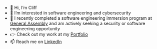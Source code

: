 - 👋 Hi, I’m Cliff
- 👀 I’m interested in software engineering and cybersecurity
- 🌱 I recently completed a software engineering immersion program at [General Assembly](https://generalassemb.ly/) and am actively seeking a security or software engineering opportunity
- 👉 Check out my work at my [Portfolio](https://cliffduffey.dev)
- 📫 Reach me on [LinkedIn](https://www.linkedin.com/in/cduffey)

<!---
hcduffey/hcduffey is a ✨ special ✨ repository because its `README.md` (this file) appears on your GitHub profile.
You can click the Preview link to take a look at your changes.
--->
